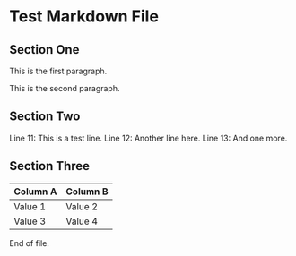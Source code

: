 # Test Markdown File

## Section One

This is the first paragraph.

This is the second paragraph.

## Section Two

Line 11: This is a test line.
Line 12: Another line here.
Line 13: And one more.

## Section Three

| Column A | Column B |
|----------|----------|
| Value 1  | Value 2  |
| Value 3  | Value 4  |

End of file.
